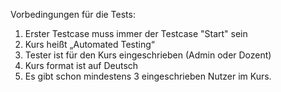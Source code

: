 Vorbedingungen für die Tests:
1. Erster Testcase muss immer der Testcase "Start" sein
2.	Kurs heißt „Automated Testing“
3.	Tester ist für den Kurs eingeschrieben (Admin oder Dozent)
4.	Kurs format ist auf Deutsch
5.	Es gibt schon mindestens 3 eingeschrieben Nutzer im Kurs.
